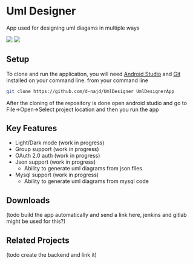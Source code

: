 # Uml Designer

App used for designing uml diagams in multiple ways 

![](https://img.shields.io/codefactor/grade/github/d-najd/umldesigner) ![](https://img.shields.io/github/repo-size/d-najd/UmlDesigner)

## Setup

To clone and run the application, you will need [Android Studio](https://developer.android.com/studio) and [Git](https://git-scm.com/downloads) installed on your command line.
from your command line
``` sh
git clone https://github.com/d-najd/UmlDesigner UmlDesignerApp
```
After the cloning of the repository is done open android studio and go to File->Open->Select project location and then you run the app

## Key Features
 - Light/Dark mode (work in progress)
 - Group support (work in progress)
 - OAuth 2.0 auth (work in progress)
 - Json support (work in progress)
   - Ability to generate uml diagrams from json files
 - Mysql support (work in progress)
   - Ability to generate uml diagrams from mysql code

## Downloads
 (todo build the app automatically and send a link here, jenkins and gitlab might be used for this?)

## Related Projects
 (todo create the backend and link it)
